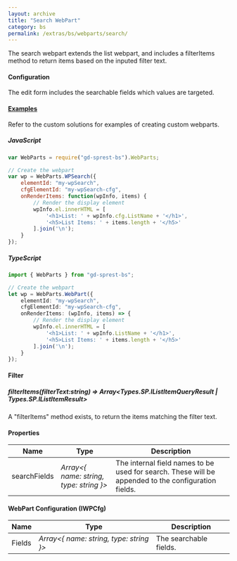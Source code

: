 ```yaml
---
layout: archive
title: "Search WebPart"
category: bs
permalink: /extras/bs/webparts/search/
---
```

The search webpart extends the list webpart, and includes a filterItems method to return items based on the inputed filter text.

#### Configuration
The edit form includes the searchable fields which values are targeted.

#### [Examples](/examples/solutions)
Refer to the custom solutions for examples of creating custom webparts.

##### JavaScript
```js
var WebParts = require("gd-sprest-bs").WebParts;

// Create the webpart
var wp = WebParts.WPSearch({
    elementId: "my-wpSearch",
    cfgElementId: "my-wpSearch-cfg",
    onRenderItems: function(wpInfo, items) {
        // Render the display element
        wpInfo.el.innerHTML = [
            '<h1>List: ' + wpInfo.cfg.ListName + '</h1>',
            '<h5>List Items: ' + items.length + '</h5>'
        ].join('\n');
    }
});
```

##### TypeScript
```ts
import { WebParts } from "gd-sprest-bs";

// Create the webpart
let wp = WebParts.WebPart({
    elementId: "my-wpSearch",
    cfgElementId: "my-wpSearch-cfg",
    onRenderItems: (wpInfo, items) => {
        // Render the display element
        wpInfo.el.innerHTML = [
            '<h1>List: ' + wpInfo.ListName + '</h1>',
            '<h5>List Items: ' + items.length + '</h5>'
        ].join('\n');
    }
});
```

#### Filter
##### filterItems(filterText:string) => Array&lt;Types.SP.IListItemQueryResult | Types.SP.IListItemResult&gt;

A "filterItems" method exists, to return the items matching the filter text.

#### Properties

| Name | Type | Description |
| --- | --- | --- |
| searchFields | _Array&lt;{ name: string, type: string }&gt;_ | The internal field names to be used for search. These will be appended to the configuration fields. |

#### WebPart Configuration (IWPCfg)

| Name | Type | Description |
| --- | --- | --- |
| Fields | _Array&lt;{ name: string, type: string }&gt;_ | The searchable fields. |